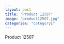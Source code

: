 ```yaml
---
layout: post
title: "Product 12507"
image: "product12507.jpg"
categories: "category1"
---
```

Product 12507
